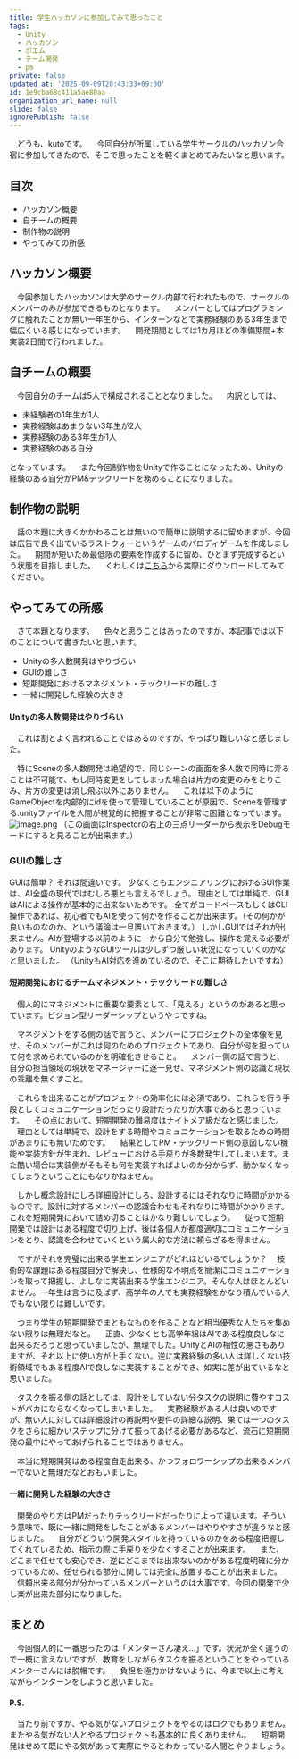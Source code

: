 ```yaml
---
title: 学生ハッカソンに参加してみて思ったこと
tags:
  - Unity
  - ハッカソン
  - ポエム
  - チーム開発
  - pm
private: false
updated_at: '2025-09-09T20:43:33+09:00'
id: 1e9cba68c411a5ae80aa
organization_url_name: null
slide: false
ignorePublish: false
---
```

　どうも、kutoです。
　今回自分が所属している学生サークルのハッカソン合宿に参加してきたので、そこで思ったことを軽くまとめてみたいなと思います。

## 目次
* ハッカソン概要
* 自チームの概要
* 制作物の説明
* やってみての所感

## ハッカソン概要
　今回参加したハッカソンは大学のサークル内部で行われたもので、サークルのメンバーのみが参加できるものとなります。
　メンバーとしてはプログラミングに触れたことが無い一年生から、インターンなどで実務経験のある3年生まで幅広くいる感じになっています。
　開発期間としては1カ月ほどの準備期間+本実装2日間で行われました。

## 自チームの概要
　今回自分のチームは5人で構成されることとなりました。
　内訳としては、
* 未経験者の1年生が1人
* 実務経験はあまりない3年生が2人
* 実務経験のある3年生が1人
* 実務経験のある自分

となっています。
　また今回制作物をUnityで作ることになったため、Unityの経験のある自分がPM&テックリードを務めることになりました。

## 制作物の説明
　話の本題に大きくかかわることは無いので簡単に説明するに留めますが、今回は広告で良く出ているラストウォーというゲームのパロディゲームを作成しました。
　期間が短いため最低限の要素を作成するに留め、ひとまず完成するという状態を目指しました。
　くわしくは[こちら](https://kuto110.itch.io/tiokawar)から実際にダウンロードしてみてください。

## やってみての所感
　さて本題となります。
　色々と思うことはあったのですが、本記事では以下のことについて書きたいと思います。
* Unityの多人数開発はやりづらい
* GUIの難しさ
* 短期開発におけるマネジメント・テックリードの難しさ
* 一緒に開発した経験の大きさ

#### Unityの多人数開発はやりづらい
　これは割とよく言われることではあるのですが、やっぱり難しいなと感じました。

　特にSceneの多人数開発は絶望的で、同じシーンの画面を多人数で同時に弄ることは不可能で、もし同時変更をしてしまった場合は片方の変更のみをとりこみ、片方の変更は消し飛ぶ以外にありません。
　これは以下のようにGameObjectを内部的にidを使って管理していることが原因で、Sceneを管理する.unityファイルを人間が視覚的に把握することが非常に困難となっています。
![image.png](https://qiita-image-store.s3.ap-northeast-1.amazonaws.com/0/3792653/87c177c4-76c2-46ad-94a8-a19ac89831b2.png)
（この画面はInspectorの右上の三点リーダーから表示をDebugモードにすると見ることが出来ます。）

### GUIの難しさ
GUIは簡単？
それは間違いです。
少なくともエンジニアリングにおけるGUI作業は、AI全盛の現代ではむしろ悪とも言えるでしょう。
理由としては単純で、GUIはAIによる操作が基本的に出来ないためです。
全てがコードベースもしくはCLI操作であれば、初心者でもAIを使って何かを作ることが出来ます。（その何かが良いものなのか、という議論は一旦置いておきます。）
しかしGUIではそれが出来ません。AIが登場する以前のように一から自分で勉強し、操作を覚える必要があります。
UnityのようなGUIツールは少しずつ厳しい状況になっていくのかなと思いました。
（UnityもAI対応を進めているので、そこに期待したいですね）

#### 短期開発におけるチームマネジメント・テックリードの難しさ
　個人的にマネジメントに重要な要素として、「見える」というのがあると思っています。ビジョン型リーダーシップというやつですね。

　マネジメントをする側の話で言うと、メンバーにプロジェクトの全体像を見せ、そのメンバーがこれは何のためのプロジェクトであり、自分が何を担っていて何を求められているのかを明確化させること。
　メンバー側の話で言うと、自分の担当領域の現状をマネージャーに逐一見せ、マネジメント側の認識と現状の乖離を無くすこと。

　これらを出来ることがプロジェクトの効率化には必須であり、これらを行う手段としてコミュニケーションだったり設計だったりが大事であると思っています。
　その点において、短期開発の難易度はナイトメア級だなと感じました。
　理由としては単純で、設計をする時間やコミュニケーションを取るための時間があまりにも無いためです。
　結果としてPM・テックリード側の意図しない機能や実装方針が生まれ、レビューにおける手戻りが多数発生してしまいます。また酷い場合は実装側がそもそも何を実装すればよいのか分からず、動かなくなってしまうということにもなりかねません。

　しかし概念設計にしろ詳細設計にしろ、設計するにはそれなりに時間がかかるものです。設計に対するメンバーの認識合わせもそれなりに時間がかかります。これを短期開発において詰め切ることはかなり難しいでしょう。
　従って短期開発では設計はある程度で切り上げ、後は各個人が都度適切にコミュニケーションをとり、認識を合わせていくという属人的な方法に頼らざるを得ません。

　ですがそれを完璧に出来る学生エンジニアがどれほどいるでしょうか？
　技術的な課題はある程度自分で解決し、仕様的な不明点を簡潔にコミュニケーションを取って把握し、よしなに実装出来る学生エンジニア。そんな人はほとんどいません。一年生は言うに及ばず、高学年の人でも実務経験をかなり積んでいる人でもない限りは難しいです。

　つまり学生の短期開発でまともなものを作ることなど相当優秀な人たちを集めない限りは無理だなと。
　正直、少なくとも高学年組はAIである程度良しなに出来るだろうと思っていましたが、無理でした。UnityとAIの相性の悪さもありますが、それ以上に使い方が上手くない。逆に実務経験の多い人は詳しくない技術領域でもある程度AIで良しなに実装することができ、如実に差が出ているなと思いました。

　タスクを振る側の話としては、設計をしていない分タスクの説明に費やすコストがバカにならなくなってしまいました。
　実務経験がある人は良いのですが、無い人に対しては詳細設計の再説明や要件の詳細な説明、果ては一つのタスクをさらに細かいステップに分けて振ってあげる必要があるなど、流石に短期開発の最中にやってあげられることではありません。

　本当に短期開発はある程度自走出来る、かつフォロワーシップの出来るメンバーでないと無理だなとおもいました。

#### 一緒に開発した経験の大きさ
　開発のやり方はPMだったりテックリードだったりによって違います。そういう意味で、既に一緒に開発をしたことがあるメンバーはやりやすさが違うなと感じました。
　自分がどういう開発スタイルを持っているのかをある程度把握してくれているため、指示の際に手戻りを少なくすることが出来ます。
　また、どこまで任せても安心でき、逆にどこまでは出来ないのかがある程度明確に分かっているため、任せられる部分に関しては完全に放置することが出来ました。
　信頼出来る部分が分かっているメンバーというのは大事です。今回の開発で少し楽が出来た部分になりました。

## まとめ
　今回個人的に一番思ったのは「メンターさん凄え...」です。状況が全く違うので一概に言えないですが、教育をしながらタスクを振るということをやっているメンターさんには脱帽です。
　負担を極力かけないように、今まで以上に考えながらインターンをしようと思いました。

#### P.S.
　当たり前ですが、やる気がないプロジェクトをやるのはロクでもありません。またやる気がない人とやるプロジェクトも基本的に良くありません。
　短期開発はせめて既にやる気があって実際にやるとわかっている人間とやりましょう。
